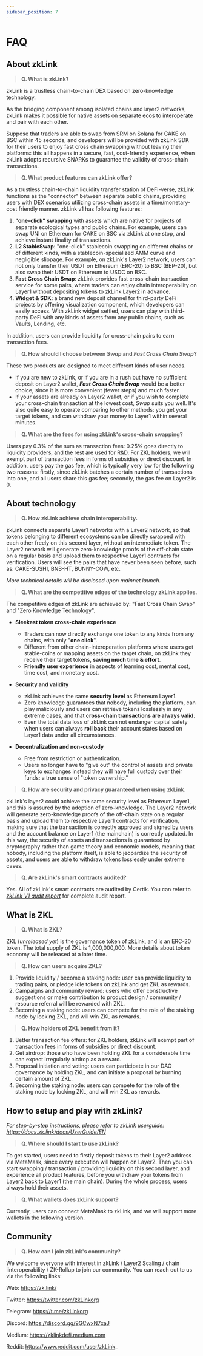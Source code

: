 ```yaml
---
sidebar_position: 7
---
```


# FAQ



## About zkLink

> **Q. What is zkLink?**

zkLink is a trustless chain-to-chain DEX based on zero-knowledge technology.

As the bridging component among isolated chains and layer2 networks, zkLink makes it possible for native assets on separate ecos to interoperate and pair with each other.

Suppose that traders are able to swap from SRM on Solana for CAKE on BSC within 45 seconds, and developers will be provided with zkLink SDK for their users to enjoy fast cross chain swapping without leaving their platforms: this all happens in a secure, fast, cost-friendly experience, when zkLink adopts recursive SNARKs to guarantee the validity of cross-chain transactions.

> **Q. What product features can zkLink offer?**

As a trustless chain-to-chain liquidity transfer station of DeFi-verse, zkLink functions as the "connector" between separate public chains, providing users with DEX scenarios utilizing cross-chain assets in a time/monetary-cost friendly manner. zkLink v1 has following features:

1. **"one-click" swapping** with assets which are native for projects of separate ecological types and public chains. For example, users can swap UNI on Ethereum for CAKE on BSC via zkLink at one stop, and achieve instant finality of transactions.
2. **L2 StableSwap**: "one-click" stablecoin swapping on different chains or of different kinds, with a stablecoin-specialized AMM curve and negligible slippage. For example, on zkLink's Layer2 network, users can not only transfer their USDT on Ethereum (ERC-20) to BSC (BEP-20), but also swap their USDT on Ethereum to USDC on BSC.
3. **Fast Cross Chain Swap**: zkLink provides fast cross-chain transaction service for some pairs, where traders can enjoy chain interoperability on Layer1 without depositing tokens to zkLink Layer2 in advance.
4. **Widget & SDK**: a brand new deposit channel for third-party DeFi projects by offering visualization component, which developers can easily access. With zkLink widget settled, users can play with third-party DeFi with any kinds of assets from any public chains, such as Vaults, Lending, etc.

In addition, users can provide liquidity for cross-chain pairs to earn transaction fees.

> **Q. How should I choose between *Swap* and *Fast Cross Chain Swap*?**

These two products are designed to meet different kinds of user needs.
- If you are new to zkLink, or if you are in a rush but have no sufficient deposit on Layer2 wallet, ***Fast Cross Chain Swap*** would be a better choice, since it is more convenient (fewer steps) and much faster.
- If your assets are already on Layer2 wallet, or if you wish to complete your cross-chain transaction at the lowest cost, *Swap* suits you well. It's also quite easy to operate comparing to other methods: you get your target tokens, and can withdraw your money to Layer1 within several minutes.


> **Q. What are the fees for using zkLink's cross-chain swapping?**

Users pay 0.3% of the sum as transaction fees: 0.25% goes directly to liquidity providers, and the rest are used for R&D. For ZKL holders, we will exempt part of transaction fees in forms of subsidies or direct discount. In addition, users pay the gas fee, which is typically very low for the following two reasons: firstly, since zkLink batches a certain number of transactions into one, and all users share this gas fee; secondly, the gas fee on Layer2 is 0.

## About technology

> **Q. How zkLink achieve chain interoperability.**

zkLink connects separate Layer1 networks with a Layer2 network, so that tokens belonging to different ecosystems can be directly swapped with each other freely on this second layer, without an intermediate token. The Layer2 network will generate zero-knowledge proofs of the off-chain state on a regular basis and upload them to respective Layer1 contracts for verification. Users will see the pairs that have never been seen before, such as: CAKE-SUSHI, BNB-HT, BUNNY-COW, etc.

*More technical details will be disclosed upon mainnet launch.*

> **Q. What are the competitive edges of the technology zkLink applies.**

The competitive edges of zkLink are achieved by: "Fast Cross Chain Swap" and "Zero Knowledge Technology".

  - **Sleekest token cross-chain experience**

    + Traders can now directly exchange one token to any kinds from any chains, with only "**one click**".
    + Different from other chain-interoperation platforms where users get stable-coins or mapping assets on the target chain, on zkLink they receive their target tokens, **saving much time & effort**.  
    + **Friendly user experience** in aspects of learning cost, mental cost, time cost, and monetary cost.

  - **Security and validity**

    + zkLink achieves the same **security level** as Ethereum Layer1.
    + Zero knowledge guarantees that nobody, including the platform, can play maliciously and users can retrieve tokens losslessly in any extreme cases, and that **cross-chain transactions are always valid**.
    + Even the total data loss of zkLink can not endanger capital safety when users can always **roll back** their account states based on Layer1 data under all circumstances.

  - **Decentralization and non-custody**

    + Free from restriction or authentication.
    + Users no longer have to "give out" the control of assets and private keys to exchanges instead they will have full custody over their funds: a true sense of "token ownership."

> **Q. How are security and privacy guaranteed when using zkLink.**

zkLink's layer2 could achieve the same security level as Ethereum Layer1, and this is assured by the adoption of zero-knowledge. The Layer2 network will generate zero-knowledge proofs of the off-chain state on a regular basis and upload them to respective Layer1 contracts for verification, making sure that the transaction is correctly approved and signed by users and the account balance on Layer1 (the mainchain) is correctly updated. In this way, the security of assets and transactions is guaranteed by cryptography rather than game theory and economic models, meaning that nobody, including the platform itself, is able to jeopardize the security of assets, and users are able to withdraw tokens losslessly under extreme cases.

> **Q. Are zkLink's smart contracts audited?**

Yes. All of zkLink's smart contracts are audited by Certik. You can refer to [*zkLink V1 audit report*](https://github.com/zkLinkProtocol/zklink-audit-report) for complete audit report.

## What is ZKL

> **Q. What is ZKL?**

ZKL (*unreleased yet*) is the governance token of zkLink, and is an ERC-20 token. The total supply of ZKL is 1,000,000,000. More details about token economy will be released at a later time.

> **Q. How can users acquire ZKL?**

1. Provide liquidity / become a staking node: user can provide liquidity to trading pairs, or pledge idle tokens on zkLink and get ZKL as rewards.
2. Campaigns and community reward: users who offer constructive suggestions or make contribution to product design / community / resource referral will be rewarded with ZKL.
3. Becoming a staking node: users can compete for the role of the staking node by locking ZKL, and will win ZKL as rewards.

> **Q. How holders of ZKL benefit from it?**

1. Better transaction fee offers: for ZKL holders, zkLink will exempt part of transaction fees in forms of subsidies or direct discount.
2. Get airdrop: those who have been holding ZKL for a considerable time can expect irregularly airdrop as a reward.
3. Proposal initiation and voting: users can participate in our DAO governance by holding ZKL, and can initiate a proposal by burning certain amount of ZKL.
4. Becoming the staking node: users can compete for the role of the staking node by locking ZKL, and will win ZKL as rewards.

## How to setup and play with zkLink?

*For step-by-step instructions, please refer to zkLink userguide: https://docs.zk.link/docs/UserGuide/EN*

> **Q. Where should I start to use zkLink?**

To get started, users need to firstly deposit tokens to their Layer2 address via MetaMask, since every execution will happen on Layer2. Then you can start swapping / transaction / providing liquidity on this second layer, and experience all product features, before you withdraw your tokens from Layer2 back to Layer1 (the main chain). During the whole process, users always hold their assets.

> **Q. What wallets does zkLink support?**

Currently, users can connect MetaMask to zkLink, and we will support more wallets in the following version.

## Community

> **Q. How can I join zkLink's community?**

We welcome everyone with interest in zkLink / Layer2 Scaling / chain iinteroperability / ZK-Rollup to join our community. You can reach out to us via the following links:

Web: https://zk.link/

Twitter: https://twitter.com/zkLinkorg

Telegram: https://t.me/zkLinkorg

Discord: https://discord.gg/9GCwxN7xaJ

Medium: https://zklinkdefi.medium.com

Reddit: https://www.reddit.com/user/zkLink_
